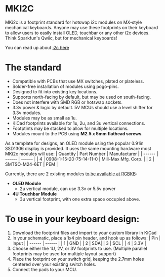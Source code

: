 # MKI2C

MKi2c is a footprint standard for hotswap i2c modules on MX-style mechanical keyboards. Anyone may use these footprints on their keyboard to allow users to easily install OLED, touchbar or any other i2c devices. Think Sparkfun's Qwiic, but for mechanical keyboards!

You can read up about [i2c here](https://learn.sparkfun.com/tutorials/i2c/all)

# The standard
* Compatible with PCBs that use MX switches, plated or plateless.
* Solder-free installation of modules using pogo-pins.
* Designed to fit into existing key locations.
* Supports north-facing by default, but may be used on south-facing.
* Does not interfere with SMD RGB or hotswap sockets. 
* 3.3v power & logic by default. 5V MCUs should use a level shifter for 3.3v modules.
* Modules may be as small as 1u.
* KiCad footprints available for 1u, 2u, and 3u vertical connections.
* Footptints may be stacked to allow for multiple locations.
* Modules mount to the PCB using __M2.5 x 5mm flathead screws__.

As a template for designs, an OLED module using the popular 0.91in SSD1306 display is provided. It uses the same mounting hardware most MKi2c modules will use:
| Quantity | Part Number | Manufacturer |
| ------ | ------ | ------ |
| 4 | 0908-1-15-20-75-14-11-0 | Mill-Max Mfg. Corp. |
| 2 | SMTSO-M24-6ET | PEM |

Currently, there are 2 existing modules [to be available at RGBKB](rgbkb.net/collections/sol-3/products/mki2c-modules):
* __OLED Module__
   * 2u vertical module, can use 3.3v or 5.5v power
* __4U Touchbar Module__
   * 3u vertical footprint, with one extra space occupied above.


# To use in your keyboard design:
1. Download the footprint files and import to your custom library in KiCad
2. In your schematic, place a 1x4 pin header, and hook up as follows:
   | Pin | Input |
   | ------ | ------ |
   | 1 | GND |
   | 2 | SDA|
   | 3 | SCL |
   | 4 | 3.3V |
3. Choose either the 1U, 2V, or 3V footprints to use. (Multiple parallel footprints may be used for multiple layout support)
4. Place the footprint on your switch grid, keeping the 2.7mm holes centered over your existing switch holes.
5. Connect the pads to your MCU.
